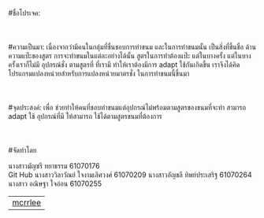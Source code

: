 #ชื่อโปรเจค: </font>
<br>
<br>
<br>
<br>
#ความเป็นมา:
เนื่องจากว่ามีคนในกลุ่มที่ชื่นชอบการทำขนม และในการทำขนมนั้น เป็นสิ่งที่ขึ้นชื่อ ด้านความแป๊ะของสูตร
การจะทำขนมในแต่ละอย่างได้นั้น สูตรในการทำต้องแป๊ะ แต่ในบางครั้ง แต่ในบางครั้งเราก็ไม่มี อุปกรณ์ชั่ง
ตามสูตรที่ ที่เรามี ทำให้เราต้องมีการ adapt ใช้กันเกิดขึ้น เราจึงได้คิดโปรแกรมแปลงหน่วยสำหรับการแปลงหน่วยมาตรชั่ง
ในการทำขนมนี้ขึ้นมา
<br>
<br>
<br>
<br>
#จุดประสงค์:
เพื่อ ช่วยทำให้คนที่ชอบทำขนมแต่อุปกรณ์ไม่พร้อมตามสูตรของขนมที่จะทำ สามารถ adapt ใช้ อุปกรณ์ที่มี ให้สามารถ
ใช้ได้ตามสูตรขนมที่ต้องการ
<br>
<br>
<br>
<br>
#จัดทำโดย 
<table>
	<tr align="center">
นางสาวมัญชรี ทยาธรรม 61070176 <br>
    Git Hub
    <td><a href="https://github.com/mcrrlee">mcrrlee</a></td>
      </tr>
นางสาววิลาวัณย์ ใจงามเลิศวงศ์ 61070209
นางสาวอัญชลี ทิพย์ประเสริฐ 61070264
นางสาว อณิษฐา ใจอ่อน 61070255

